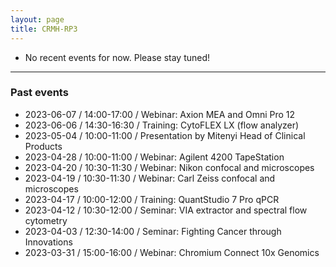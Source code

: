```yaml
---
layout: page
title: CRMH-RP3
---
```


- No recent events for now. Please stay tuned!

---
### Past events
- 2023-06-07 / 14:00-17:00 / Webinar: Axion MEA and Omni Pro 12
- 2023-06-06 / 14:30-16:30 / Training: CytoFLEX LX (flow analyzer)
- 2023-05-04 / 10:00-11:00 / Presentation by Mitenyi Head of Clinical Products
- 2023-04-28 / 10:00-11:00 / Webinar: Agilent 4200 TapeStation 
- 2023-04-20 / 10:30-11:30 / Webinar: Nikon confocal and microscopes
- 2023-04-19 / 10:30-11:30 / Webinar: Carl Zeiss confocal and microscopes
- 2023-04-17 / 10:00-12:00 / Training: QuantStudio 7 Pro qPCR
- 2023-04-12 / 10:30-12:00 / Seminar: VIA extractor and spectral flow cytometry
- 2023-04-03 / 12:30-14:00 / Seminar: Fighting Cancer through Innovations
- 2023-03-31 / 15:00-16:00 / Webinar: Chromium Connect 10x Genomics 
